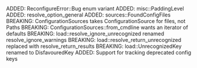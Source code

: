 ADDED: ReconfigureError::Bug enum variant
ADDED: misc::PaddingLevel
ADDED: resolve_option_general
ADDED: sources::FoundConfigFiles
BREAKING: ConfigurationSources takes ConfigurationSource for files, not Paths
BREAKING: ConfigurationSources::from_cmdline wants an iterator of defaults
BREAKING: load::resolve_ignore_unrecognized renamed resolve_ignore_warnings
BREAKING: load::resolve_return_unrecognized replaced with resolve_return_results
BREAKING: load::UnrecognizedKey renamed to DisfavouredKey
ADDED: Support for tracking deprecated config keys

